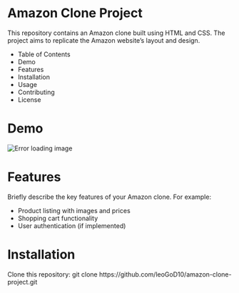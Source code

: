 <h1>Amazon Clone Project</h1>
<p>This repository contains an Amazon clone built using HTML and CSS. The project aims to replicate the Amazon website’s layout and design.</p>
<ul>
  <li>Table of Contents</li>
  <li>Demo</li>
  <li>Features</li>
  <li>Installation</li>
  <li>Usage</li>
  <li>Contributing</li>
  <li>License</li>
</ul>
<h1>Demo</h1>
<img src="https://media.licdn.com/dms/image/v2/D5622AQEGdrkb2TfbKA/feedshare-shrink_2048_1536/feedshare-shrink_2048_1536/0/1723653787384?e=1726704000&v=beta&t=IWZ74QHQPx8NafRUm6NAF66Zw82fK0ZhbkGn8glS3o0" alt="Error loading image">

<h1>Features</h1>

<p>Briefly describe the key features of your Amazon clone. For example:</p>
<ul>
  <li>Product listing with images and prices</li>
  <li>Shopping cart functionality</li>
  <li>User authentication (if implemented)</li>
</ul>
<h1>Installation</h1>
<p>Clone this repository: git clone https://github.com/leoGoD10/amazon-clone-project.git</p>
